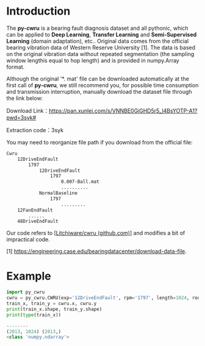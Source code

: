 # Introduction

The **py-cwru** is a bearing fault diagnosis dataset and all pythonic, which can be applied to **Deep Learning**, **Transfer Learning** and **Semi-Supervised Learning** (domain adaptation), etc.. Original data comes from the official bearing vibration data of Western Reserve University [1]. The data is based on the original vibration data without repeated segmentation (the sampling window lengthis equal to hop length) and is provided in numpy.Array format.

Although the original '*. mat' file can be downloaded automatically at the first call of **py-cwru**, we still recommend you, for possible time consumption and transmission interruption, manually download the dataset file through the link below:

Download Link：https://pan.xunlei.com/s/VNNBE0GiGHD5r5_l4BsYOTP-A1?pwd=3syk# 

Extraction code：3syk

You may need to reorganize file path if you download from the official file:

```html
Cwru
	12DriveEndFault
		1797
			12DriveEndFault
				1797	
					0.007-Ball.mat
					..........
			NormalBaseline
				1797
					.........
	12FanEndFault
		......
	48DriveEndFault
```

Our code refers to [[Litchiware/cwru (github.com)](https://github.com/Litchiware/cwru)] and modifies a bit of impractical code.

[1] https://engineering.case.edu/bearingdatacenter/download-data-file.

# Example

```python
import py_cwru
cwru = py_cwru.CWRU(exp='12DriveEndFault', rpm='1797', length=1024, root=r'.')
train_x, train_y = cwru.x, cwru.y
print(train_x.shape, train_y.shape)
print(type(train_x))

--------
(2013, 1024) (2013,)
<class 'numpy.ndarray'>
```



